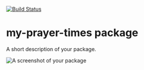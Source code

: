 [![Build Status](https://travis-ci.com/s2swdev/atom-my-prayer-times.svg?branch=master)](https://travis-ci.com/s2swdev/atom-my-prayer-times)

# my-prayer-times package

A short description of your package.

![A screenshot of your package](https://f.cloud.github.com/assets/69169/2290250/c35d867a-a017-11e3-86be-cd7c5bf3ff9b.gif)
